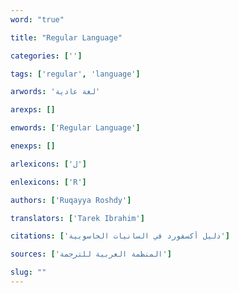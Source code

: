 ```yaml
---
word: "true"

title: "Regular Language"

categories: ['']

tags: ['regular', 'language']

arwords: 'لغة عادية'

arexps: []

enwords: ['Regular Language']

enexps: []

arlexicons: ['ل']

enlexicons: ['R']

authors: ['Ruqayya Roshdy']

translators: ['Tarek Ibrahim']

citations: ['دليل أكسفورد في السانيات الحاسوبية']

sources: ['المنظمة العربية للترجمة']

slug: ""
---
```

